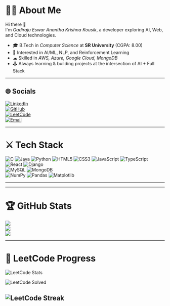 # 👨‍💻 About Me
Hi there 👋  
I'm *Gadiraju Eswar Anantha Krishna Kousik*, a developer exploring AI, Web, and Cloud technologies.  
- 🎓 B.Tech in *Computer Science* at **SR University** (CGPA: 8.00) 
- 🧠 Interested in AI/ML, NLP, and Reinforcement Learning  
- ☁ Skilled in *AWS, Azure, Google Cloud, MongoDB*  
- 🕹 Always learning & building projects at the intersection of AI + Full Stack  

---

## 🌐 Socials
[![LinkedIn](https://img.shields.io/badge/LinkedIn-%230077B5.svg?logo=linkedin&logoColor=white)](https://www.linkedin.com/in/eshwar-koushik/)  
[![GitHub](https://img.shields.io/badge/GitHub-%23121011.svg?logo=github&logoColor=white)](https://github.com/koushikgptREAL)  
[![LeetCode](https://img.shields.io/badge/LeetCode-FFA116?logo=leetcode&logoColor=black)](https://leetcode.com/u/Eshwar_Koushik/)  
[![Email](https://img.shields.io/badge/Email-D14836?logo=gmail&logoColor=white)](mailto:koushikgadirajueshwar@gmail.com)  

---

# ⚔ Tech Stack
![C](https://img.shields.io/badge/c-%2300599C.svg?style=for-the-badge&logo=c&logoColor=white) 
![Java](https://img.shields.io/badge/java-%23ED8B00.svg?style=for-the-badge&logo=openjdk&logoColor=white) 
![Python](https://img.shields.io/badge/python-%233776AB.svg?style=for-the-badge&logo=python&logoColor=white) 
![HTML5](https://img.shields.io/badge/html5-%23E34F26.svg?style=for-the-badge&logo=html5&logoColor=white) 
![CSS3](https://img.shields.io/badge/css3-%231572B6.svg?style=for-the-badge&logo=css3&logoColor=white) 
![JavaScript](https://img.shields.io/badge/javascript-%23323330.svg?style=for-the-badge&logo=javascript&logoColor=%23F7DF1E) 
![TypeScript](https://img.shields.io/badge/typescript-%23007ACC.svg?style=for-the-badge&logo=typescript&logoColor=white) 
![React](https://img.shields.io/badge/react-%2320232a.svg?style=for-the-badge&logo=react&logoColor=%2361DAFB) 
![Django](https://img.shields.io/badge/django-%23092E20.svg?style=for-the-badge&logo=django&logoColor=white)  
![MySQL](https://img.shields.io/badge/mysql-4479A1.svg?style=for-the-badge&logo=mysql&logoColor=white) 
![MongoDB](https://img.shields.io/badge/MongoDB-%234ea94b.svg?style=for-the-badge&logo=mongodb&logoColor=white)  
![NumPy](https://img.shields.io/badge/numpy-%23013243.svg?style=for-the-badge&logo=numpy&logoColor=white) 
![Pandas](https://img.shields.io/badge/pandas-%23150458.svg?style=for-the-badge&logo=pandas&logoColor=white) 
![Matplotlib](https://img.shields.io/badge/Matplotlib-%23ffffff.svg?style=for-the-badge&logo=Matplotlib&logoColor=black)  

---


---

# 🏆 GitHub Stats
![](https://github-readme-stats.vercel.app/api?username=koushikgptREAL&theme=tokyonight&hide_border=true&include_all_commits=false&count_private=false)  
![](https://nirzak-streak-stats.vercel.app/?user=koushikgptREAL&theme=tokyonight&hide_border=true)  
![](https://github-readme-stats.vercel.app/api/top-langs/?username=koushikgptREAL&theme=tokyonight&hide_border=true&include_all_commits=false&count_private=false&layout=compact)  

---

# 🧩 LeetCode Progress
![LeetCode Stats](https://leetcard.jacoblin.cool/Eshwar_Koushik?theme=tokyonight)

![LeetCode Solved](https://img.shields.io/badge/Solved%20Problems-250-brightgreen?logo=leetcode&logoColor=white)  

![LeetCode Streak](https://img.shields.io/badge/Highest%20Streak-45%20days-orange?logo=leetcode&logoColor=white)
---
